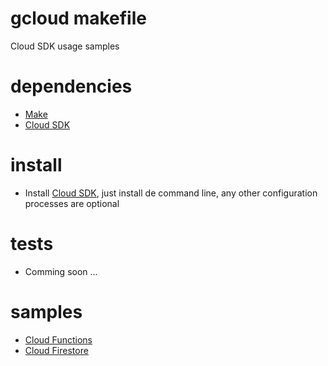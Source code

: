 # gcloud makefile
Cloud SDK usage samples

# dependencies
- [Make](https://www.gnu.org/software/make/)
- [Cloud SDK](https://cloud.google.com/sdk)


# install
- Install [Cloud SDK](https://cloud.google.com/sdk/docs/quickstarts), just install de command line, any other configuration processes are optional

# tests
- Comming soon ...

# samples
- [Cloud Functions](./functions/README.md)
- [Cloud Firestore](./firestore/README.md)
